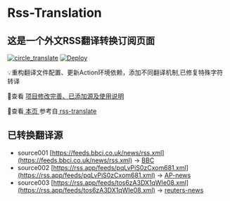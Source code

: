 #  Rss-Translation

## 这是一个外文RSS翻译转换订阅页面 

[![circle_translate](https://github.com/rcy1314/Rss-Translation/actions/workflows/circle_translate.yml/badge.svg)](https://github.com/rcy1314/Rss-Translation/actions/workflows/circle_translate.yml) [![Deploy](https://github.com/rcy1314/Rss-Translation/actions/workflows/jekyll-gh-pages.yml/badge.svg)](https://github.com/rcy1314/Rss-Translation/actions/workflows/jekyll-gh-pages.yml)

 💡重构翻译文件配置、更新Action环境依赖，添加不同翻译机制,已修复特殊字符转译

 📢查看 [项目修改完善、已添加源及使用说明](https://github.com/rcy1314/Rss-Translation/tree/main/illustrate)

 📢查看[ 本页 ](https://rcy1314.github.io/Rss-Translation) 参考自[ rss-translate ](https://github.com/talengu/rss-translate)

## 已转换翻译源
 - source001 [https://feeds.bbci.co.uk/news/rss.xml](https://feeds.bbci.co.uk/news/rss.xml) -> [BBC](rss/BBC.xml)
 - source002 [https://rss.app/feeds/pqLvPiS0zCxom681.xml](https://rss.app/feeds/pqLvPiS0zCxom681.xml) -> [AP-news](rss/AP-news.xml)
 - source003 [https://rss.app/feeds/tos6zA3DX1qWIe08.xml](https://rss.app/feeds/tos6zA3DX1qWIe08.xml) -> [reuters-news](rss/reuters-news.xml)
